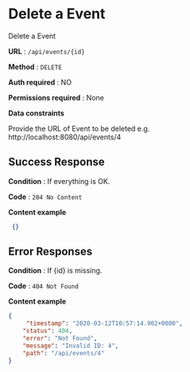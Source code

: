 # Delete a Event

Delete a Event

**URL** : `/api/events/{id}`

**Method** : `DELETE`

**Auth required** : NO

**Permissions required** : None

**Data constraints**

Provide the URL of Event to be deleted e.g. http://localhost:8080/api/events/4


## Success Response

**Condition** : If everything is OK.

**Code** : `204 No Content`

**Content example**

```json
 {}
```

## Error Responses

**Condition** : If {id} is missing.

**Code** : `404 Not Found`

**Content example**

```json
{
     "timestamp": "2020-03-12T10:57:14.902+0000",
    "status": 404,
    "error": "Not Found",
    "message": "Invalid ID: 4",
    "path": "/api/events/4"
}
```
